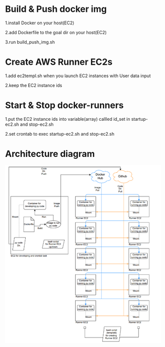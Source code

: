 # Build & Push docker img
1.install Docker on your host(EC2)

2.add Dockerfile to the goal dir on your host(EC2)

3.run build_push_img.sh

# Create AWS Runner EC2s
1.add ec2templ.sh when you launch EC2 instances with User data input

2.keep the EC2 instance ids

# Start & Stop docker-runners
1.put the EC2 instance ids into variable(array) callled id_set in startup-ec2.sh and stop-ec2.sh

2.set crontab to exec startup-ec2.sh and stop-ec2.sh

# Architecture diagram
![d4runpy.png](https://github.com/Jm-afzzz/myPub/blob/main/Py%20web-crawler%20by%20Docker/d4runpy.png)
